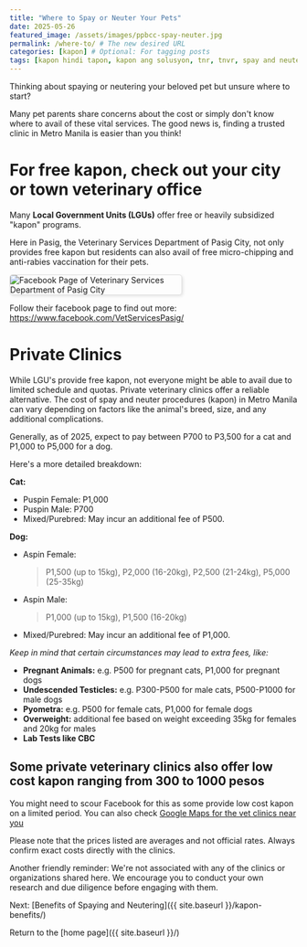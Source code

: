 ```yaml
---
title: "Where to Spay or Neuter Your Pets"
date: 2025-05-26
featured_image: /assets/images/ppbcc-spay-neuter.jpg
permalink: /where-to/ # The new desired URL
categories: [kapon] # Optional: For tagging posts
tags: [kapon hindi tapon, kapon ang solusyon, tnr, tnvr, spay and neuter] # Optional: More specific keywords
---
```

Thinking about spaying or neutering your beloved pet but unsure where to start? 

Many pet parents share concerns about the cost or simply don't know where to avail of these vital services. The good news is, finding a trusted clinic in Metro Manila is easier than you think! 


# For free kapon, check out your city or town veterinary office 
Many **Local Government Units (LGUs)**  offer free or heavily subsidized "kapon" programs. 

Here in Pasig, the Veterinary Services Department of Pasig City, not only provides free kapon but residents can also avail of free micro-chipping and anti-rabies vaccination for their pets. 

<img src="{{'/assets/images/PasigCityVet.png'|relative_url}}" alt="Facebook Page of Veterinary Services Department of Pasig City" 
style="max-width: 300px; height: auto; border: 1px solid #ddd; border-radius: 5px; box-shadow: 2px 2px 5px rgba(0,0,0,0.1);">

Follow their facebook page to find out more: <a href="https://www.facebook.com/VetServicesPasig/" target="_blank" rel="noopener noreferrer">https://www.facebook.com/VetServicesPasig/</a>


<!--
<div style="text-align: center; margin: 25px 0;"> <a href="https://www.facebook.com/VetServicesPasig/" target="_blank" rel="noopener noreferrer">
    <img src="{{ '/assets/images/pasig-vet-fb-preview.png' | relative_url }}" 
         alt="Preview of Pasig City Veterinary Services Facebook Page"
         style="max-width: 300px; height: auto; border: 1px solid #ddd; border-radius: 5px; box-shadow: 2px 2px 5px rgba(0,0,0,0.1);">
  </a>
</div>
-->

# Private Clinics 
While LGU's provide free kapon, not everyone might be able to avail due to limited schedule and quotas. Private veterinary clinics offer a reliable alternative. The cost of spay and neuter procedures (kapon) in Metro Manila can vary depending on factors like the animal's breed, size, and any additional complications. 

Generally, as of 2025, expect to pay between P700 to P3,500 for a cat and P1,000 to P5,000 for a dog. 

Here's a more detailed breakdown:

**Cat:**
- Puspin Female: P1,000
- Puspin Male: P700
- Mixed/Purebred: May incur an additional fee of P500.

**Dog:**
- Aspin Female:
  > P1,500 (up to 15kg),
  > P2,000 (16-20kg),
  > P2,500 (21-24kg),
  > P5,000 (25-35kg)

- Aspin Male:
  > P1,000 (up to 15kg),
  > P1,500 (16-20kg)

- Mixed/Purebred: May incur an additional fee of P1,000.


*Keep in mind that certain circumstances may lead to extra fees, like:*
- **Pregnant Animals:** e.g. P500 for pregnant cats, P1,000 for pregnant dogs
- **Undescended Testicles:** e.g. P300-P500 for male cats, P500-P1000 for male dogs
- **Pyometra:** e.g. P500 for female cats, P1,000 for female dogs
- **Overweight:** additional fee based on weight exceeding 35kg for females and 20kg for males
- **Lab Tests like CBC**

## Some private veterinary clinics also offer low cost kapon ranging from 300 to 1000 pesos 
You might need to scour Facebook for this as some provide low cost kapon on a limited period. You can also check [Google Maps for the vet clinics near you](https://www.google.com/maps/search/vet+clinics+near+me)

<div class="info-box">
Please note that the prices listed are averages and not official rates. Always confirm exact costs directly with the clinics.
<p>
Another friendly reminder: We're not associated with any of the clinics or organizations shared here. We encourage you to conduct your own research and due diligence before engaging with them.
</p></div>

Next: [Benefits of Spaying and Neutering]({{ site.baseurl }}/kapon-benefits/)

Return to the [home page]({{ site.baseurl }}/)
